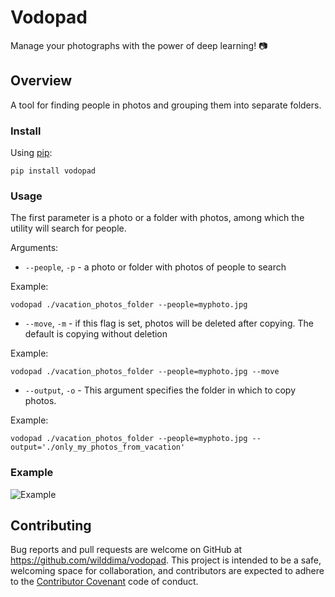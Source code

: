 # Vodopad

Manage your photographs with the power of deep learning! 📷

## Overview

A tool for finding people in photos and grouping them into separate folders.

### Install

Using [pip](https://github.com/pypa/pip):

```
pip install vodopad
```

### Usage

The first parameter is a photo or a folder with photos, among which the utility will search for people.

Arguments:

* `--people`, `-p` - a photo or folder with photos of people to search

Example:
```
vodopad ./vacation_photos_folder --people=myphoto.jpg
```

* `--move`, `-m` - if this flag is set, photos will be deleted after copying. The default is copying without deletion

Example:
```
vodopad ./vacation_photos_folder --people=myphoto.jpg --move
```

* `--output`, `-o` - This argument specifies the folder in which to copy photos.

Example:
```
vodopad ./vacation_photos_folder --people=myphoto.jpg --output='./only_my_photos_from_vacation'
```

### Example

![Example](https://d2ddoduugvun08.cloudfront.net/items/2T2c2L1y2u0r3o0H1u1K/render1542018589538.gif)

## Contributing

Bug reports and pull requests are welcome on GitHub at https://github.com/wilddima/vodopad. This project is intended to be a safe, welcoming space for collaboration, and contributors are expected to adhere to the [Contributor Covenant](http://contributor-covenant.org) code of conduct.
